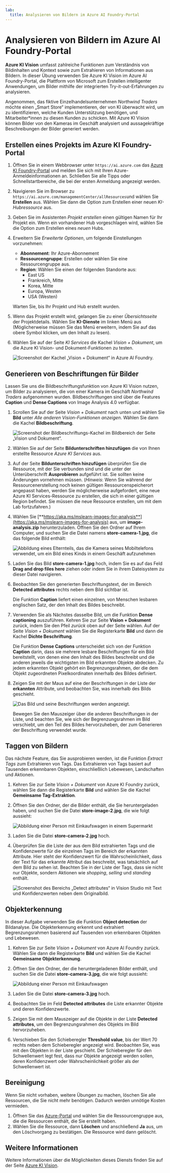 ```yaml
---
lab:
  title: Analysieren von Bildern im Azure AI Foundry-Portal
---
```


# Analysieren von Bildern im Azure AI Foundry-Portal

**Azure KI Vision** umfasst zahlreiche Funktionen zum Verständnis von Bildinhalten und Kontext sowie zum Extrahieren von Informationen aus Bildern. In dieser Übung verwenden Sie Azure KI Vision im Azure AI Foundry-Portal, die Plattform von Microsoft zum Erstellen intelligenter Anwendungen, um Bilder mithilfe der integrierten Try-it-out-Erfahrungen zu analysieren. 

Angenommen, das fiktive Einzelhandelsunternehmen *Northwind Traders* möchte einen „Smart Store“ implementieren, der von KI überwacht wird, um zu identifizieren, welche Kunden Unterstützung benötigen, und Mitarbeiter*innen zu diesen Kunden zu schicken. Mit Azure KI Vision können Bilder von den Kameras im Geschäft analysiert und aussagekräftige Beschreibungen der Bilder generiert werden.

## Erstellen eines Projekts im Azure KI Foundry-Portal

1. Öffnen Sie in einem Webbrowser unter `https://ai.azure.com` das [Azure KI Foundry-Portal](https://ai.azure.com) und melden Sie sich mit Ihren Azure-Anmeldeinformationen an. Schließen Sie alle Tipps oder Schnellstartbereiche, die bei der ersten Anmeldung angezeigt werden. 

1. Navigieren Sie im Browser zu `https://ai.azure.com/managementCenter/allResources`und wählen Sie **Erstellen** aus. Wählen Sie dann die Option zum Erstellen einer neuen *KI-Hubressource* aus.

1. Geben Sie im Assistenten *Projekt erstellen* einen gültigen Namen für Ihr Projekt ein. Wenn ein vorhandener Hub vorgeschlagen wird, wählen Sie die Option zum Erstellen eines *neuen* Hubs. 

1. Erweitern Sie *Erweiterte Optionen*, um folgende Einstellungen vorzunehmen:
    - **Abonnement**: Ihr Azure-Abonnement
    - **Ressourcengruppe**: Erstellen oder wählen Sie eine Ressourcengruppe aus.
    - **Region**: Wählen Sie einen der folgenden Standorte aus:
        * East US
        * Frankreich, Mitte
        * Korea, Mitte
        * Europa, Westen
        * USA (Westen)

    Warten Sie, bis Ihr Projekt und Hub erstellt wurden.

1. Wenn das Projekt erstellt wird, gelangen Sie zu einer *Übersichtsseite* der Projektdetails. Wählen Sie **KI-Dienste** im linken Menü aus (Möglicherweise müssen Sie das Menü erweitern, indem Sie auf das obere Symbol klicken, um den Inhalt zu lesen). 

1. Wählen Sie auf der Seite *KI Services* die Kachel *Vision + Dokument*, um die Azure KI Vision- und Dokument-Funktionen zu testen.

    ![Screenshot der Kachel „Vision + Dokument“ in Azure AI Foundry.](./media/vision-document-tile.png)

## Generieren von Beschriftungen für Bilder

Lassen Sie uns die Bildbeschriftungsfunktion von Azure KI Vision nutzen, um Bilder zu analysieren, die von einer Kamera im Geschäft *Northwind Traders* aufgenommen wurden. Bildbeschriftungen sind über die Features **Caption** und **Dense Captions** von Image Analysis 4.0 verfügbar.

1. Scrollen Sie auf der Seite *Vision + Dokument* nach unten und wählen Sie **Bild** unter *Alle anderen Vision-Funktionen anzeigen*. Wählen Sie dann die Kachel **Bildbeschriftung**.

    ![Screenshot der Bildbeschriftungs-Kachel im Bildbereich der Seite „Vision und Dokument“.](./media/vision-image-captioning-tile.png)

1. Wählen Sie auf der Seite **Bildunterschriften hinzufügen** die von Ihnen erstellte Ressource *Azure KI Services* aus. 

1. Auf der Seite **Bildunterschriften hinzufügen** überprüfen Sie die Ressource, mit der Sie verbunden sind und die unter der Unterüberschrift **Ausprobieren** aufgeführt ist. Sie sollten keine Änderungen vornehmen müssen. (*Hinweis*: Wenn Sie während der Ressourcenerstellung noch keinen gültigen Ressourcenspeicherort angepasst haben, werden Sie möglicherweise aufgefordert, eine neue Azure KI Services-Ressource zu erstellen, die sich in einer gültigen Region befindet. Sie müssen die neue Ressource erstellen, um mit dem Lab fortzufahren.)  

1. Wählen Sie [**https://aka.ms/mslearn-images-for-analysis**](https://aka.ms/mslearn-images-for-analysis) aus, um **image-analysis.zip** herunterzuladen. Öffnen Sie den Ordner auf Ihrem Computer, und suchen Sie die Datei namens **store-camera-1.jpg**, die das folgende Bild enthält:

    ![Abbildung eines Elternteils, das die Kamera seines Mobiltelefons verwendet, um ein Bild eines Kinds in einem Geschäft aufzunehmen](./media/analyze-images-vision/store-camera-1.jpg)

1. Laden Sie das Bild **store-camera-1.jpg** hoch, indem Sie es auf das Feld **Drag and drop files here** ziehen oder indem Sie in ihrem Dateisystem zu dieser Datei navigieren.

1. Beobachten Sie den generierten Beschriftungstext, der im Bereich **Detected attributes** rechts neben dem Bild sichtbar ist.

    Die Funktion **Caption** liefert einen einzelnen, von Menschen lesbaren englischen Satz, der den Inhalt des Bildes beschreibt.

1. Verwenden Sie als Nächstes dasselbe Bild, um die Funktion **Dense captioning** auszuführen. Kehren Sie zur Seite **Vision + Dokument** zurück, indem Sie den Pfeil *zurück* oben auf der Seite wählen. Auf der Seite *Vision + Dokument* wählen Sie die Registerkarte **Bild** und dann die Kachel **Dichte Beschriftung**.

    Die Funktion **Dense Captions** unterscheidet sich von der Funktion **Caption** darin, dass sie mehrere lesbare Beschriftungen für ein Bild bereitstellt, von denen eine den Inhalt des Bildes beschreibt und die anderen jeweils die wichtigsten im Bild erkannten Objekte abdecken. Zu jedem erkannten Objekt gehört ein Begrenzungsrahmen, der die dem Objekt zugeordneten Pixelkoordinaten innerhalb des Bildes definiert.

1. Zeigen Sie mit der Maus auf eine der Beschriftungen in der Liste der **erkannten** Attribute, und beobachten Sie, was innerhalb des Bilds geschieht.

    ![Das Bild und seine Beschriftungen werden angezeigt.](./media/analyze-images-vision/dense-captioning.png)

    Bewegen Sie den Mauszeiger über die anderen Beschriftungen in der Liste, und beachten Sie, wie sich der Begrenzungsrahmen im Bild verschiebt, um den Teil des Bildes hervorzuheben, der zum Generieren der Beschriftung verwendet wurde.

## Taggen von Bildern 

Das nächste Feature, das Sie ausprobieren werden, ist die Funktion *Extract Tags* zum Extrahieren von Tags. Das Extrahieren von Tags basiert auf Tausenden erkennbaren Objekten, einschließlich Lebewesen, Landschaften und Aktionen.

1. Kehren Sie zur Seite *Vision + Dokument* von Azure KI Foundry zurück, wählen Sie dann die Registerkarte **Bild** und wählen Sie die Kachel **Gemeinsame Tag-Extraktion**.

1. Öffnen Sie den Ordner, der die Bilder enthält, die Sie heruntergeladen haben, und suchen Sie die Datei **store-image-2.jpg**, die wie folgt aussieht:

    ![Abbildung einer Person mit Einkaufswagen in einem Supermarkt](./media/analyze-images-vision/store-camera-2.jpg)

1. Laden Sie die Datei **store-camera-2.jpg** hoch.

1. Überprüfen Sie die Liste der aus dem Bild extrahierten Tags und die Konfidenzwerte für die einzelnen Tags im Bereich der erkannten Attribute. Hier steht der Konfidenzwert für die Wahrscheinlichkeit, dass der Text für das erkannte Attribut das beschreibt, was tatsächlich auf dem Bild zu sehen ist. Beachten Sie in der Liste der Tags, dass sie nicht nur Objekte, sondern Aktionen wie *shopping*, *selling* und *standing* enthält.

    ![Screenshot des Bereichs „Detect attributes“ in Vision Studio mit Text und Konfidenzwerten neben dem Originalbild.](./media/analyze-images-vision/detect-attributes.png)

## Objekterkennung

In dieser Aufgabe verwenden Sie die Funktion **Object detection** der Bildanalyse. Die Objekterkennung erkennt und extrahiert Begrenzungsrahmen basierend auf Tausenden von erkennbaren Objekten und Lebewesen.

1. Kehren Sie zur Seite *Vision + Dokument* von Azure AI Foundry zurück. Wählen Sie dann die Registerkarte **Bild** und wählen Sie die Kachel **Gemeinsame Objekterkennung**.

1. Öffnen Sie den Ordner, der die heruntergeladenen Bilder enthält, und suchen Sie die Datei **store-camera-3.jpg**, die wie folgt aussieht:

    ![Abbildung einer Person mit Einkaufswagen](./media/analyze-images-vision/store-camera-3.jpg)

1. Laden Sie die Datei **store-camera-3.jpg** hoch.

1. Beobachten Sie im Feld **Detected attributes** die Liste erkannter Objekte und deren Konfidenzwerte.

1. Zeigen Sie mit dem Mauszeiger auf die Objekte in der Liste **Detected attributes**, um den Begrenzungsrahmen des Objekts im Bild hervorzuheben.

1. Verschieben Sie den Schieberegler **Threshold value**, bis der Wert 70 rechts neben dem Schieberegler angezeigt wird. Beobachten Sie, was mit den Objekten in der Liste geschieht. Der Schieberegler für den Schwellenwert legt fest, dass nur Objekte angezeigt werden sollen, deren Konfidenzwert oder Wahrscheinlichkeit größer als der Schwellenwert ist.

## Bereinigung

Wenn Sie nicht vorhaben, weitere Übungen zu machen, löschen Sie alle Ressourcen, die Sie nicht mehr benötigen. Dadurch werden unnötige Kosten vermieden.

1.  Öffnen Sie das [Azure-Portal]( https://portal.azure.com) und wählen Sie die Ressourcengruppe aus, die die Ressourcen enthält, die Sie erstellt haben. 
1.  Wählen Sie die Ressource, dann **Löschen** und anschließend **Ja** aus, um den Löschvorgang zu bestätigen. Die Ressource wird dann gelöscht.

## Weitere Informationen

Weitere Informationen über die Möglichkeiten dieses Diensts finden Sie auf der Seite [Azure KI Vision](https://learn.microsoft.com/azure/ai-services/computer-vision/overview).
